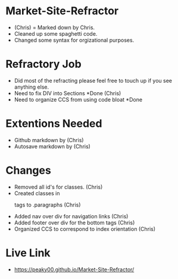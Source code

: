  # Market-Site-Refractor
- (Chris) = Marked down by Chris.
- Cleaned up some spaghetti code. 
- Changed some syntax for orgizational purposes.

# Refractory Job
- Did most of the refracting please feel free to touch up if you see anything else.
- Need to fix DIV into Sections *Done (Chris)
- Need to organize CCS from using code bloat *Done    

# Extentions Needed
- Github markdown by (Chris)
- Autosave markdown by (Chris)

#  Changes
- Removed all id's for classes. (Chris)
- Created classes in <p> tags to .paragraphs (Chris)
- Added nav over div for navigation links (Chris)
- Added footer over div for the bottom tags (Chris)
- Organized CCS to correspond to index orientation (Chris)

# Live Link
- https://peaky00.github.io/Market-Site-Refractor/